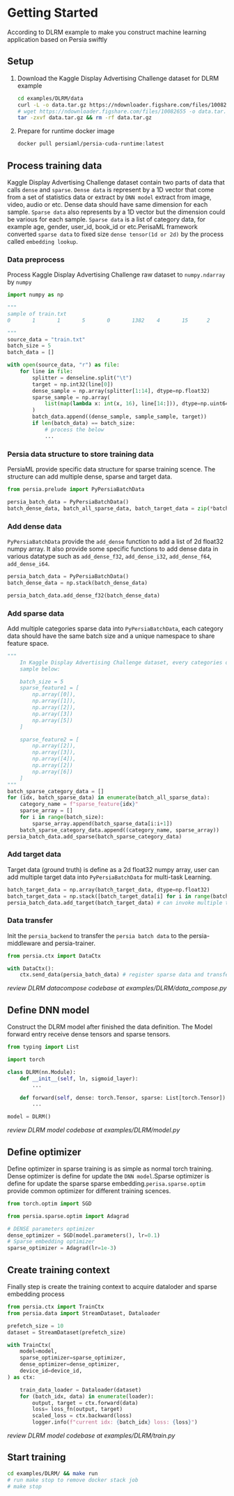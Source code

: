 # Getting Started

According to DLRM example to make you construct machine learning application based on Persia swiftly

## Setup

1. Download the Kaggle Display Advertising Challenge dataset for DLRM example
    ```bash
    cd examples/DLRM/data  
    curl -L -o data.tar.gz https://ndownloader.figshare.com/files/10082655
    # wget https://ndownloader.figshare.com/files/10082655 -o data.tar.gz
    tar -zxvf data.tar.gz && rm -rf data.tar.gz
    ```
2. Prepare for runtime docker image
    ```bash
    docker pull persiaml/persia-cuda-runtime:latest
    ```

## Process training data
Kaggle Display Advertising Challenge dataset contain two parts of data that calls `dense` and `sparse`.  `Dense data` is represent by a 1D vector that come from a set of statistics data or extract by `DNN model` extract from image, video, audio or etc. Dense data should have same dimension for each sample. `Sparse data` also represents by a 1D vector but the dimension could be various for each sample. `Sparse data` is a list of category data, for example age, gender, user_id, book_id or etc.PerisaML framework converted `sparse data` to fixed size `dense tensor(1d or 2d)` by the process called `embedding lookup`. 

### Data preprocess
Process Kaggle Display Advertising Challenge raw dataset to `numpy.ndarray` by `numpy`

```python
import numpy as np

"""
sample of train.txt
0       1       1       5       0       1382    4       15      2       181     1       2               2       68fd1e64      80e26c9b        fb936136        7b4723c4        25c83c98        7e0ccccf        de7995b8        1f89b562     a73ee510 a8cd5504        b2cb9c98        37c9c164        2824a5f6        1adce6ef        8ba8b39a        891b62e7     e5ba7672 f54016b9        21ddcdc9        b1252a9d        07b5194c                3a171ecb        c5c50484        e8b83407        9727dd16

"""
source_data = "train.txt"
batch_size = 5
batch_data = []

with open(source_data, "r") as file:
    for line in file:
        splitter = denseline.split("\t")
        target = np.int32(line[0])
        dense_sample = np.array(splitter[1:14], dtype=np.float32)
        sparse_sample = np.array(
            list(map(lambda x: int(x, 16), line[14:])), dtype=np.uint64
        ) 
        batch_data.append((dense_sample, sample_sample, target))
        if len(batch_data) == batch_size:
            # process the below
            ...
```

### Persia data structure to store training data
PersiaML provide specific data structure for sparse training scence. The structure can add multiple dense, sparse and target data. 
```python
from persia.prelude import PyPersiaBatchData

persia_batch_data = PyPersiaBatchData()
batch_dense_data, batch_all_sparse_data, batch_target_data = zip(*batch_data)
```

### Add dense data
`PyPersiaBatchData` provide the `add_dense` function to add a list of 2d float32 numpy array. It also provide some specific functions to add dense data in various datatype such as `add_dense_f32`, `add_dense_i32`, `add_dense_f64`, `add_dense_i64`. 
```python
persia_batch_data = PyPersiaBatchData()
batch_dense_data = np.stack(batch_dense_data)

persia_batch_data.add_dense_f32(batch_dense_data)
```

### Add sparse data
Add multiple categories sparse data into `PyPersiaBatchData`, each category data should have the same batch size and a unique namespace to share feature space. 
```python
"""
    In Kaggle Display Advertising Challenge dataset, every categories only lookup one sparse id in each sample. 
    sample below:

    batch_size = 5
    sparse_feature1 = [
        np.array([0]),
        np.array([1]),
        np.array([2]),
        np.array([3])
        np.array([5])
    ]

    sparse_feature2 = [
        np.array([2]),
        np.array([3]),
        np.array([4]),
        np.array([2])
        np.array([6])
    ]
"""
batch_sparse_category_data = []
for (idx, batch_sparse_data) in enumerate(batch_all_sparse_data):
    category_name = f"sparse_feature{idx}"
    sparse_array = []
    for i in range(batch_size):
        sparse_array.append(batch_sparse_data[i:i+1])
    batch_sparse_category_data.append((category_name, sparse_array))
persia_batch_data.add_sparse(batch_sparse_category_data)
```

### Add target data
Target data (ground truth) is define as a 2d float32 numpy array, user can add multiple target data into `PyPersiaBatchData` for multi-task Learning.
```python
batch_target_data = np.array(batch_target_data, dtype=np.float32)
batch_target_data = np.stack([batch_target_data[i] for i in range(batch_size)]) 
persia_batch_data.add_target(batch_target_data) # can invoke multiple times for multi task training
```

### Data transfer 
Init the `persia_backend` to transfer the `persia batch data` to the persia-middleware and persia-trainer. 
```python
from persia.ctx import DataCtx

with DataCtx():
    ctx.send_data(persia_batch_data) # register sparse data and transfer remain part to trainer service
```

_review DLRM datacompose codebase at examples/DLRM/data_compose.py_

## Define DNN model
Construct the DLRM model after finished the data definition. The Model forward entry receive dense tensors and sparse tensors.
```python
from typing import List

import torch

class DLRM(nn.Module):
    def __init__(self, ln, sigmoid_layer):
        ...

    def forward(self, dense: torch.Tensor, sparse: List[torch.Tensor]):
        ...

model = DLRM()
```
_review DLRM model codebase at examples/DLRM/model.py_

## Define optimizer
Define optimizer in sparse training is as simple as normal torch training. Dense optimizer is define for update the `DNN model`.Sparse optimizer is define for update the sparse sparse embedding.`perisa.sparse.optim` provide common optimizer for different training scences.
```python
from torch.optim import SGD

from persia.sparse.optim import Adagrad

# DENSE parameters optimizer
dense_optimizer = SGD(model.parameters(), lr=0.1)
# Sparse embedding optimizer
sparse_optimizer = Adagrad(lr=1e-3)
```

## Create training context
Finally step is create the training context to acquire dataloder and sparse embedding process
```python
from persia.ctx import TrainCtx
from persia.data import StreamDataset, Dataloader

prefetch_size = 10
dataset = StreamDataset(prefetch_size)

with TrainCtx(
    model=model,
    sparse_optimizer=sparse_optimizer,
    dense_optimizer=dense_optimizer,
    device_id=device_id,
) as ctx:

    train_data_loader = Dataloader(dataset)
    for (batch_idx, data) in enumerate(loader):
        output, target = ctx.forward(data)
        loss= loss_fn(output, target)
        scaled_loss = ctx.backward(loss)
        logger.info(f"current idx: {batch_idx} loss: {loss}")

```
_review DLRM model codebase at examples/DLRM/train.py_

## Start training

```bash
cd examples/DLRM/ && make run 
# run make stop to remove docker stack job
# make stop
```
